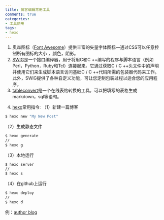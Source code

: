 ```yaml
---
title: 博客编辑常用工具
comments: true
categories: 
- 工具使用
tags: 
- hexo
---
```


1. 奥森图标（[Font Awesome](https://www.thinkcmf.com/font_awesome.html)）提供丰富的矢量字体图标—通过CSS可以任意控制所有图标的大小 ，颜色，阴影。
2. [SWIG](http://www.swig.org/exec.html)是一个接口编译器，用于将用C和C ++编写的程序与脚本语言（例如Perl，Python，Ruby和Tcl）连接起来。它通过获取C / C ++头文件中的声明并使用它们来生成脚本语言访问基础C / C ++代码所需的包装器代码来工作。此外，SWIG提供了各种自定义功能，可让您定制包装过程以适合您的应用程序。
3. [tableconvert](https://tableconvert.com/)是一个在线表格转换的工具，可以把填写的表格生成markdown，sql等语句。
<!-- more -->
4. [hexo](https://hexo.io/zh-cn/docs/commands.html)常用指令:
（1）新建一篇博客

```bash
$ hexo new "My New Post"
```

（2）生成静态文件

```bash
$ hexo generate
//
$ hexo g
```

（3）本地运行

```bash
$ hexo server
//
$ hexo s
```

（4）在github上运行

```bash
$ hexo deploy
//
$ hexo d
```

例：[author blog](https://xdw-h.github.io/)
